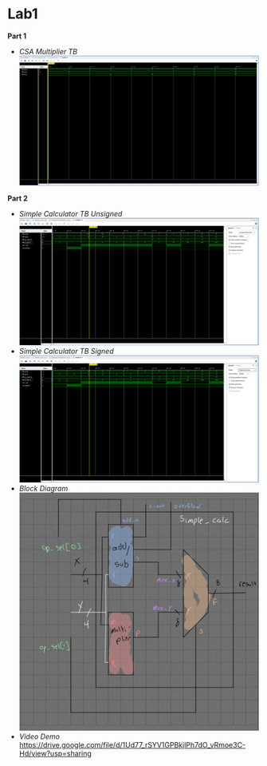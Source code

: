 # Lab1
**Part 1**
* *CSA Multiplier TB*
![](images/csamultipliertbSS.PNG)

**Part 2**
* *Simple Calculator TB Unsigned*
![](images/Unsigned.PNG)
* *Simple Calculator TB Signed*
![](images/Signed.PNG)
* *Block Diagram*
![](images/BlockDiagram.png)
* *Video Demo*
https://drive.google.com/file/d/1Ud77_rSYV1GPBkjlPh7dO_vRmoe3C-Hd/view?usp=sharing
